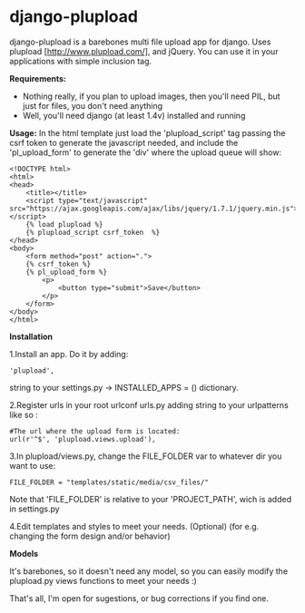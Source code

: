 django-plupload
===============

django-plupload is a barebones multi file upload app for django. Uses plupload [http://www.plupload.com/], and jQuery.
You can use it in your applications with simple inclusion tag.

**Requirements:**
- Nothing really, if you plan to upload images, then you'll need PIL, but just for files, you don't need anything
- Well, you'll need django (at least 1.4v) installed and running

**Usage:**
In the html template just load the 'plupload_script' tag passing the csrf token to generate the javascript needed, 
and include the 'pl_upload_form' to generate the 'div' where the upload queue will show:

    <!DOCTYPE html>
    <html>
    <head>
        <title></title>
        <script type="text/javascript" src="https://ajax.googleapis.com/ajax/libs/jquery/1.7.1/jquery.min.js"></script>
        {% load plupload %}
        {% plupload_script csrf_token  %}
    </head>
    <body>
        <form method="post" action=".">
        {% csrf_token %}
        {% pl_upload_form %}
            <p>
                <button type="submit">Save</button>
            </p>
        </form>
    </body>
    </html>
    
**Installation**

1.Install an app. Do it by adding:

    'plupload', 

string to your settings.py -> INSTALLED_APPS = () dictionary.

2.Register urls in your root urlconf urls.py adding string to your urlpatterns like so :

    #The url where the upload form is located:
    url(r'^$', 'plupload.views.upload'),
    
3.In plupload/views.py, change the FILE_FOLDER var to whatever dir you want to use:    

    FILE_FOLDER = "templates/static/media/csv_files/"
    
Note that 'FILE_FOLDER' is relative to your 'PROJECT_PATH', wich is added in settings.py

4.Edit templates and styles to meet your needs. (Optional)
    (for e.g. changing the form design and/or behavior)

**Models**

It's barebones, so it doesn't need any model, so you can easily modify the plupload.py views functions to meet your needs :)

That's all, I'm open for sugestions, or bug corrections if you find one.
